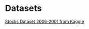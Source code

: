 # Datasets

[Stocks Dataset 2006-2001 from Kaggle](https://www.kaggle.com/datasets/szrlee/stock-time-series-20050101-to-20171231)
